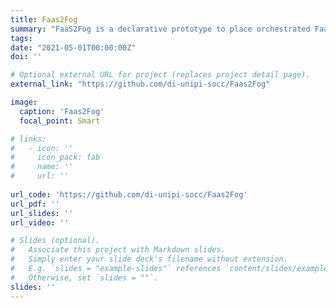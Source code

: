 ```yaml
---
title: Faas2Fog
summary: "FaaS2Fog is a declarative prototype to place orchestrated FaaS applications onto a Fog infrastructure satisfying QoS, hardware and software requirements of serverless functions and employing information-flow security techniques to prevent leaks of critical information."
tags:
date: "2021-05-01T00:00:00Z"
doi: ''

# Optional external URL for project (replaces project detail page).
external_link: "https://github.com/di-unipi-socc/Faas2Fog"

image:
  caption: 'Faas2Fog'
  focal_point: Smart

# links:
#   - icon: ''
#     icon_pack: fab
#     name: ''
#     url: ''
  
url_code: 'https://github.com/di-unipi-socc/Faas2Fog'
url_pdf: ''
url_slides: ''
url_video: ''

# Slides (optional).
#   Associate this project with Markdown slides.
#   Simply enter your slide deck's filename without extension.
#   E.g. `slides = "example-slides"` references `content/slides/example-slides.md`.
#   Otherwise, set `slides = ""`.
slides: ''
---
```

<!-- Here you can insert a description -->
